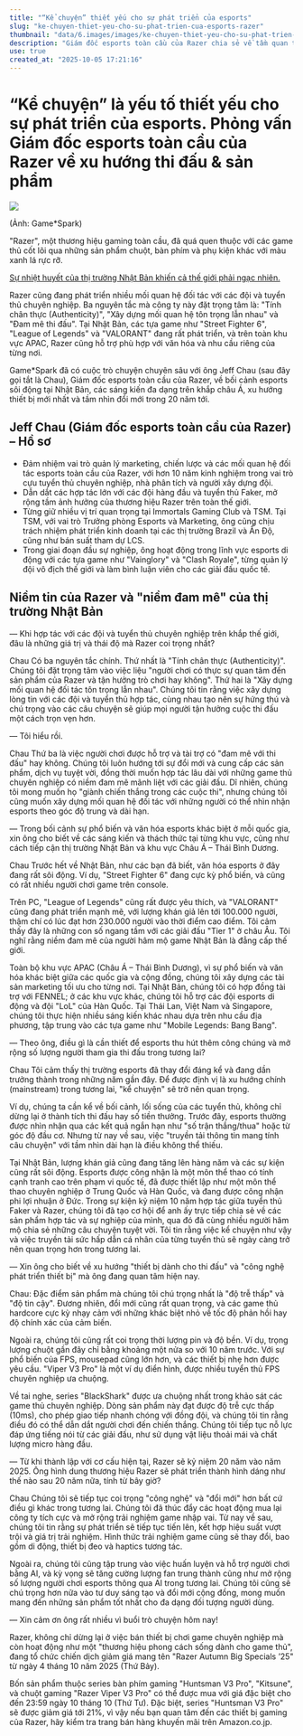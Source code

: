 ```yaml
---
title: "“Kể chuyện” thiết yếu cho sự phát triển của esports"
slug: "ke-chuyen-thiet-yeu-cho-su-phat-trien-cua-esports-razer"
thumbnail: "data/6.images/images/ke-chuyen-thiet-yeu-cho-su-phat-trien-cua-esports-razer.webp"
description: "Giám đốc esports toàn cầu của Razer chia sẻ về tầm quan trọng của “kể chuyện” trong sự phát triển của esports, xu hướng sản phẩm và các sáng kiến khu vực."
use: true
created_at: "2025-10-05 17:21:16"
---
```


# “Kể chuyện” là yếu tố thiết yếu cho sự phát triển của esports. Phỏng vấn Giám đốc esports toàn cầu của Razer về xu hướng thi đấu & sản phẩm

![](/images/20251005-00000004-gamespav-000-1-view.webp)

(Ảnh: Game\*Spark)

"Razer", một thương hiệu gaming toàn cầu, đã quá quen thuộc với các game thủ cốt lõi qua những sản phẩm chuột, bàn phím và phụ kiện khác với màu xanh lá rực rỡ.

[Sự nhiệt huyết của thị trường Nhật Bản khiến cả thế giới phải ngạc nhiên.](https://www.gamespark.jp/article/img/2025/10/05/158062/1039584.html)

Razer cũng đang phát triển nhiều mối quan hệ đối tác với các đội và tuyển thủ chuyên nghiệp. Ba nguyên tắc mà công ty này đặt trọng tâm là: "Tính chân thực (Authenticity)", "Xây dựng mối quan hệ tôn trọng lẫn nhau" và "Đam mê thi đấu". Tại Nhật Bản, các tựa game như "Street Fighter 6", "League of Legends" và "VALORANT" đang rất phát triển, và trên toàn khu vực APAC, Razer cũng hỗ trợ phù hợp với văn hóa và nhu cầu riêng của từng nơi.

Game\*Spark đã có cuộc trò chuyện chuyên sâu với ông Jeff Chau (sau đây gọi tắt là Chau), Giám đốc esports toàn cầu của Razer, về bối cảnh esports sôi động tại Nhật Bản, các sáng kiến đa dạng trên khắp châu Á, xu hướng thiết bị mới nhất và tầm nhìn đổi mới trong 20 năm tới.

## Jeff Chau (Giám đốc esports toàn cầu của Razer) – Hồ sơ

*   Đảm nhiệm vai trò quản lý marketing, chiến lược và các mối quan hệ đối tác esports toàn cầu của Razer, với hơn 10 năm kinh nghiệm trong vai trò cựu tuyển thủ chuyên nghiệp, nhà phân tích và người xây dựng đội.
*   Dẫn dắt các hợp tác lớn với các đội hàng đầu và tuyển thủ Faker, mở rộng tầm ảnh hưởng của thương hiệu Razer trên toàn thế giới.
*   Từng giữ nhiều vị trí quan trọng tại Immortals Gaming Club và TSM. Tại TSM, với vai trò Trưởng phòng Esports và Marketing, ông cũng chịu trách nhiệm phát triển kinh doanh tại các thị trường Brazil và Ấn Độ, cũng như bán suất tham dự LCS.
*   Trong giai đoạn đầu sự nghiệp, ông hoạt động trong lĩnh vực esports di động với các tựa game như "Vainglory" và "Clash Royale", từng quản lý đội vô địch thế giới và làm bình luận viên cho các giải đấu quốc tế.

## Niềm tin của Razer và "niềm đam mê" của thị trường Nhật Bản

— Khi hợp tác với các đội và tuyển thủ chuyên nghiệp trên khắp thế giới, đâu là những giá trị và thái độ mà Razer coi trọng nhất?

Chau Có ba nguyên tắc chính. Thứ nhất là "Tính chân thực (Authenticity)". Chúng tôi đặt trọng tâm vào việc liệu "người chơi có thực sự quan tâm đến sản phẩm của Razer và tận hưởng trò chơi hay không". Thứ hai là "Xây dựng mối quan hệ đối tác tôn trọng lẫn nhau". Chúng tôi tin rằng việc xây dựng lòng tin với các đội và tuyển thủ hợp tác, cùng nhau tạo nên sự hứng thú và chú trọng vào các câu chuyện sẽ giúp mọi người tận hưởng cuộc thi đấu một cách trọn vẹn hơn.

— Tôi hiểu rồi.

Chau Thứ ba là việc người chơi được hỗ trợ và tài trợ có "đam mê với thi đấu" hay không. Chúng tôi luôn hướng tới sự đổi mới và cung cấp các sản phẩm, dịch vụ tuyệt vời, đồng thời muốn hợp tác lâu dài với những game thủ chuyên nghiệp có niềm đam mê mãnh liệt với các giải đấu. Dĩ nhiên, chúng tôi mong muốn họ "giành chiến thắng trong các cuộc thi", nhưng chúng tôi cũng muốn xây dựng mối quan hệ đối tác với những người có thể nhìn nhận esports theo góc độ trung và dài hạn.

— Trong bối cảnh sự phổ biến và văn hóa esports khác biệt ở mỗi quốc gia, xin ông cho biết về các sáng kiến và thách thức tại từng khu vực, cũng như cách tiếp cận thị trường Nhật Bản và khu vực Châu Á – Thái Bình Dương.

Chau Trước hết về Nhật Bản, như các bạn đã biết, văn hóa esports ở đây đang rất sôi động. Ví dụ, "Street Fighter 6" đang cực kỳ phổ biến, và cũng có rất nhiều người chơi game trên console.

Trên PC, "League of Legends" cũng rất được yêu thích, và "VALORANT" cũng đang phát triển mạnh mẽ, với lượng khán giả lên tới 100.000 người, thậm chí có lúc đạt hơn 230.000 người vào thời điểm cao điểm. Tôi cảm thấy đây là những con số ngang tầm với các giải đấu "Tier 1" ở châu Âu. Tôi nghĩ rằng niềm đam mê của người hâm mộ game Nhật Bản là đẳng cấp thế giới.

Toàn bộ khu vực APAC (Châu Á – Thái Bình Dương), vì sự phổ biến và văn hóa khác biệt giữa các quốc gia và cộng đồng, chúng tôi xây dựng các tài sản marketing tối ưu cho từng nơi. Tại Nhật Bản, chúng tôi có hợp đồng tài trợ với FENNEL; ở các khu vực khác, chúng tôi hỗ trợ các đội esports di động và đội "LoL" của Hàn Quốc. Tại Thái Lan, Việt Nam và Singapore, chúng tôi thực hiện nhiều sáng kiến khác nhau dựa trên nhu cầu địa phương, tập trung vào các tựa game như "Mobile Legends: Bang Bang".

— Theo ông, điều gì là cần thiết để esports thu hút thêm công chúng và mở rộng số lượng người tham gia thi đấu trong tương lai?

Chau Tôi cảm thấy thị trường esports đã thay đổi đáng kể và đang dần trưởng thành trong những năm gần đây. Để được định vị là xu hướng chính (mainstream) trong tương lai, "kể chuyện" sẽ trở nên quan trọng.

Ví dụ, chúng ta cần kể về bối cảnh, lối sống của các tuyển thủ, không chỉ dừng lại ở thành tích thi đấu hay số tiền thưởng. Trước đây, esports thường được nhìn nhận qua các kết quả ngắn hạn như "số trận thắng/thua" hoặc từ góc độ đầu cơ. Nhưng từ nay về sau, việc "truyền tải thông tin mang tính câu chuyện" với tầm nhìn dài hạn là điều không thể thiếu.

Tại Nhật Bản, lượng khán giả cũng đang tăng lên hàng năm và các sự kiện cũng rất sôi động. Esports được công nhận là một môn thể thao có tính cạnh tranh cao trên phạm vi quốc tế, đã được thiết lập như một môn thể thao chuyên nghiệp ở Trung Quốc và Hàn Quốc, và đang được công nhận phi lợi nhuận ở Đức. Trong sự kiện kỷ niệm 10 năm hợp tác giữa tuyển thủ Faker và Razer, chúng tôi đã tạo cơ hội để anh ấy trực tiếp chia sẻ về các sản phẩm hợp tác và sự nghiệp của mình, qua đó đã cùng nhiều người hâm mộ chia sẻ những câu chuyện tuyệt vời. Tôi tin rằng việc kể chuyện như vậy và việc truyền tải sức hấp dẫn cá nhân của từng tuyển thủ sẽ ngày càng trở nên quan trọng hơn trong tương lai.

— Xin ông cho biết về xu hướng "thiết bị dành cho thi đấu" và "công nghệ phát triển thiết bị" mà ông đang quan tâm hiện nay.

Chau: Đặc điểm sản phẩm mà chúng tôi chú trọng nhất là "độ trễ thấp" và "độ tin cậy". Đương nhiên, đổi mới cũng rất quan trọng, và các game thủ hardcore cực kỳ nhạy cảm với những khác biệt nhỏ về tốc độ phản hồi hay độ chính xác của cảm biến.

Ngoài ra, chúng tôi cũng rất coi trọng thời lượng pin và độ bền. Ví dụ, trọng lượng chuột gần đây chỉ bằng khoảng một nửa so với 10 năm trước. Với sự phổ biến của FPS, mousepad cũng lớn hơn, và các thiết bị nhẹ hơn được yêu cầu. "Viper V3 Pro" là một ví dụ điển hình, được nhiều tuyển thủ FPS chuyên nghiệp ưa chuộng.

Về tai nghe, series "BlackShark" được ưa chuộng nhất trong khảo sát các game thủ chuyên nghiệp. Dòng sản phẩm này đạt được độ trễ cực thấp (10ms), cho phép giao tiếp nhanh chóng với đồng đội, và chúng tôi tin rằng điều đó có thể dẫn dắt người chơi đến chiến thắng. Chúng tôi tiếp tục nỗ lực đáp ứng tiếng nói từ các giải đấu, như sử dụng vật liệu thoải mái và chất lượng micro hàng đầu.

— Từ khi thành lập với cơ cấu hiện tại, Razer sẽ kỷ niệm 20 năm vào năm 2025. Ông hình dung thương hiệu Razer sẽ phát triển thành hình dáng như thế nào sau 20 năm nữa, tính từ bây giờ?

Chau Chúng tôi sẽ tiếp tục coi trọng "công nghệ" và "đổi mới" hơn bất cứ điều gì khác trong tương lai. Chúng tôi đã thúc đẩy các hoạt động mua lại công ty tích cực và mở rộng trải nghiệm game nhập vai. Từ nay về sau, chúng tôi tin rằng sự phát triển sẽ tiếp tục tiến lên, kết hợp hiệu suất vượt trội và giá trị trải nghiệm. Hình thức trải nghiệm game cũng sẽ thay đổi, bao gồm di động, thiết bị đeo và haptics tương tác.

Ngoài ra, chúng tôi cũng tập trung vào việc huấn luyện và hỗ trợ người chơi bằng AI, và kỳ vọng sẽ tăng cường lượng fan trung thành cũng như mở rộng số lượng người chơi esports thông qua AI trong tương lai. Chúng tôi cũng sẽ chú trọng hơn nữa vào tư duy sáng tạo và đổi mới cộng đồng, mong muốn mang đến những sản phẩm tốt nhất cho đa dạng đối tượng người dùng.

— Xin cảm ơn ông rất nhiều vì buổi trò chuyện hôm nay!

Razer, không chỉ dừng lại ở việc bán thiết bị chơi game chuyên nghiệp mà còn hoạt động như một "thương hiệu phong cách sống dành cho game thủ", đang tổ chức chiến dịch giảm giá mang tên "Razer Autumn Big Specials ’25" từ ngày 4 tháng 10 năm 2025 (Thứ Bảy).

Bốn sản phẩm thuộc series bàn phím gaming "Huntsman V3 Pro", "Kitsune", và chuột gaming "Razer Viper V3 Pro" có thể được mua với giá đặc biệt cho đến 23:59 ngày 10 tháng 10 (Thứ Tư). Đặc biệt, series "Huntsman V3 Pro" sẽ được giảm giá tới 21%, vì vậy nếu bạn quan tâm đến các thiết bị gaming của Razer, hãy kiểm tra trang bán hàng khuyến mãi trên Amazon.co.jp.